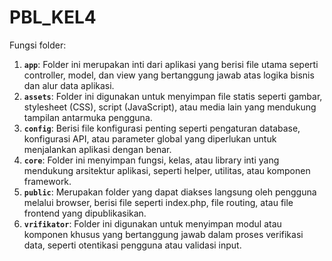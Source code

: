 # PBL_KEL4

Fungsi folder:
1. **`app`**: Folder ini merupakan inti dari aplikasi yang berisi file utama seperti controller, model, dan view yang bertanggung jawab atas logika bisnis dan alur data aplikasi.  
2. **`assets`**: Folder ini digunakan untuk menyimpan file statis seperti gambar, stylesheet (CSS), script (JavaScript), atau media lain yang mendukung tampilan antarmuka pengguna.  
3. **`config`**: Berisi file konfigurasi penting seperti pengaturan database, konfigurasi API, atau parameter global yang diperlukan untuk menjalankan aplikasi dengan benar.  
4. **`core`**: Folder ini menyimpan fungsi, kelas, atau library inti yang mendukung arsitektur aplikasi, seperti helper, utilitas, atau komponen framework.  
5. **`public`**: Merupakan folder yang dapat diakses langsung oleh pengguna melalui browser, berisi file seperti index.php, file routing, atau file frontend yang dipublikasikan.  
6. **`vrifikator`**: Folder ini digunakan untuk menyimpan modul atau komponen khusus yang bertanggung jawab dalam proses verifikasi data, seperti otentikasi pengguna atau validasi input.  

